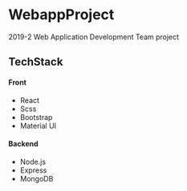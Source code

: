 # WebappProject
2019-2 Web Application Development Team project

## TechStack
#### Front
* React
* Scss
* Bootstrap
* Material UI

#### Backend
* Node.js
* Express
* MongoDB
